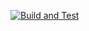 [![Build and Test](https://github.com/xiaotantanya/fortran_example/actions/workflows/blank.yml/badge.svg)](https://github.com/xiaotantanya/fortran_example/actions/workflows/blank.yml)
